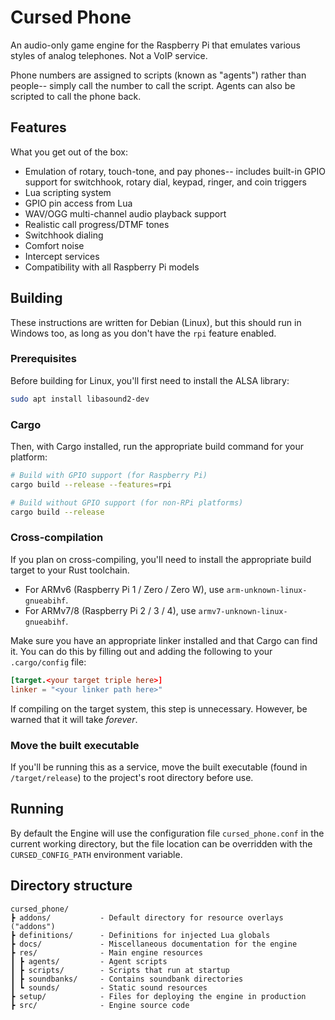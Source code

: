 # Cursed Phone

An audio-only game engine for the Raspberry Pi that emulates various styles of analog telephones. Not a VoIP service.

Phone numbers are assigned to scripts (known as "agents") rather than people-- simply call the number to call the script. Agents can also be scripted to call the phone back.

## Features

What you get out of the box:

* Emulation of rotary, touch-tone, and pay phones-- includes built-in GPIO support for switchhook, rotary dial, keypad, ringer, and coin triggers
* Lua scripting system
* GPIO pin access from Lua
* WAV/OGG multi-channel audio playback support
* Realistic call progress/DTMF tones
* Switchhook dialing
* Comfort noise
* Intercept services
* Compatibility with all Raspberry Pi models

## Building

These instructions are written for Debian (Linux), but this should run in Windows too, as long as you don't have the `rpi` feature enabled.

### Prerequisites

Before building for Linux, you'll first need to install the ALSA library:

```sh
sudo apt install libasound2-dev
```

### Cargo

Then, with Cargo installed, run the appropriate build command for your platform:

```sh
# Build with GPIO support (for Raspberry Pi)
cargo build --release --features=rpi

# Build without GPIO support (for non-RPi platforms)
cargo build --release
```

### Cross-compilation

If you plan on cross-compiling, you'll need to install the appropriate build target to your Rust toolchain.

* For ARMv6 (Raspberry Pi 1 / Zero / Zero W), use `arm-unknown-linux-gnueabihf`.
* For ARMv7/8 (Raspberry Pi 2 / 3 / 4), use `armv7-unknown-linux-gnueabihf`.

Make sure you have an appropriate linker installed and that Cargo can find it.
You can do this by filling out and adding the following to your `.cargo/config` file:
```toml
[target.<your target triple here>]
linker = "<your linker path here>"
```

If compiling on the target system, this step is unnecessary. However, be warned that it will take *forever*.

### Move the built executable

If you'll be running this as a service, move the built executable (found in `/target/release`) to the project's root directory before use. 


## Running

By default the Engine will use the configuration file `cursed_phone.conf` in the current working directory, but the file location can be overridden with the `CURSED_CONFIG_PATH` environment variable.

## Directory structure

```
cursed_phone/
┣ addons/           - Default directory for resource overlays ("addons")
┣ definitions/      - Definitions for injected Lua globals
┣ docs/             - Miscellaneous documentation for the engine
┣ res/              - Main engine resources
┃ ┣ agents/         - Agent scripts
┃ ┣ scripts/        - Scripts that run at startup
┃ ┣ soundbanks/     - Contains soundbank directories
┃ ┗ sounds/         - Static sound resources
┣ setup/            - Files for deploying the engine in production
┣ src/              - Engine source code
```